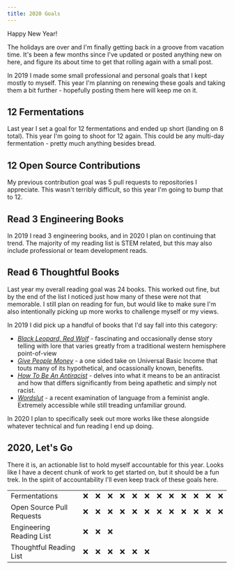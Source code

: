 ```yaml
---
title: 2020 Goals
---
```


Happy New Year!

The holidays are over and I'm finally getting back in a groove from vacation
time. It's been a few months since I've updated or posted anything new on here,
and figure its about time to get that rolling again with a small post.

In 2019 I made some small professional and personal goals that I kept mostly
to myself. This year I'm planning on renewing these goals and taking them a
bit further - hopefully posting them here will keep me on it.

## 12 Fermentations

Last year I set a goal for 12 fermentations and ended up short (landing 
on 8 total). This year I'm going to shoot for 12 again. This could be any 
multi-day fermentation - pretty much anything besides bread.

## 12 Open Source Contributions

My previous contribution goal was 5 pull requests to repositories I appreciate.
This wasn't terribly difficult, so this year I'm going to bump that to 12.

## Read 3 Engineering Books

In 2019 I read 3 engineering books, and in 2020 I plan on continuing
that trend. The majority of my reading list is STEM related, but this may also
include professional or team development reads.

## Read 6 Thoughtful Books

Last year my overall reading goal was 24 books. This worked out fine, but by
the end of the list I noticed just how many of these were not that memorable. I
still plan on reading for fun, but would like to make sure I'm also
intentionally picking up more works to challenge myself or my views.

In 2019 I did pick up a handful of books that I'd say fall into this category:

- [_Black Leopard, Red Wolf_](https://en.wikipedia.org/wiki/Black_Leopard%2C_Red_Wolf) - fascinating and occasionally dense story telling with lore that varies
greatly from a traditional western hemisphere point-of-view
- [_Give People Money_](https://www.penguinrandomhouse.com/books/551618/give-people-money-by-annie-lowrey/) - a one sided take on Universal Basic Income that
touts many of its hypothetical, and ocassionally known, benefits.
- [_How To Be An Antiracist_](https://www.ibramxkendi.com/how-to-be-an-antiracist-1) - delves into what it means to be an antiracist and how that differs significantly from being apathetic and simply not racist.
- [_Wordslut_](http://amandamontell.com/book/) - a recent examination of language from a feminist angle. Extremely accessible while still treading unfamiliar
ground.

In 2020 I plan to specifically seek out more works like these alongside
whatever technical and fun reading I end up doing.

## 2020, Let's Go

There it is, an actionable list to hold myself accountable for this year. Looks
like I have a decent chunk of work to get started on, but it should be a fun
trek. In the spirit of accountability I'll even keep track of these goals here.

| | | | | | | | | | | | | |
|-|-|-|-|-|-|-|-|-|-|-|-|-|
| Fermentations | &#10060; | &#10060; | &#10060; | &#10060; | &#10060; | &#10060; | &#10060; | &#10060; | &#10060; | &#10060; | &#10060; | &#10060; |
| Open Source Pull Requests | &#10060; | &#10060; | &#10060; | &#10060; | &#10060; | &#10060; | &#10060; | &#10060; | &#10060; | &#10060; | &#10060; | &#10060; |
| Engineering Reading List | &#10060; | &#10060; | &#10060; | | | | | | | | | |
| Thoughtful Reading List | &#10060; | &#10060; | &#10060; | &#10060; | &#10060; | &#10060; | | | | | | |
